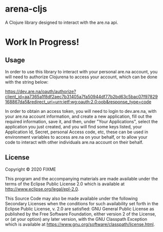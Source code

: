 # arena-cljs

A Clojure library designed to interact with the are.na api.

# Work In Progress!

## Usage


In order to use this library to interact with your personal are.na account, you will need to authorize Clojurena to access your account, which can be done with the string below:

https://dev.are.na/oauth/authorize?client_id=aa7365a1f8df2aec7b31405a7fa50944df77b2bd63c5bac07f97829168867da5&redirect_uri=urn:ietf:wg:oauth:2.0:oob&response_type=code

In order to obtain an access token, you will need to login to dev.are.na, with your are.na account information, and create a new application, fill out the required information, save it, and then, under "Your Applications", select the application you just created, and you will find some keys listed, your Application Id, Secret, personal Access code, etc, these can be used in environment variables to access are.na on your behalf, or to allow your code to interact with other individuals are.na account on their behalf.

## License

Copyright © 2020 FIXME

This program and the accompanying materials are made available under the
terms of the Eclipse Public License 2.0 which is available at
http://www.eclipse.org/legal/epl-2.0.

This Source Code may also be made available under the following Secondary
Licenses when the conditions for such availability set forth in the Eclipse
Public License, v. 2.0 are satisfied: GNU General Public License as published by
the Free Software Foundation, either version 2 of the License, or (at your
option) any later version, with the GNU Classpath Exception which is available
at https://www.gnu.org/software/classpath/license.html.
